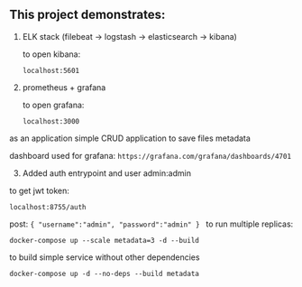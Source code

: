 ## **This project demonstrates:**

1. ELK stack (filebeat -> logstash -> elasticsearch -> kibana)
   
   to open kibana:
   
   `localhost:5601`
   
2. prometheus + grafana

   to open grafana:
   
   `localhost:3000`

as an application simple CRUD application to save files metadata

 dashboard used for grafana:
 `https://grafana.com/grafana/dashboards/4701`


3. Added auth entrypoint and user admin:admin

to get jwt token:

 `localhost:8755/auth`
 
 post: 
 `{
  	"username":"admin",
  	"password":"admin"
  }
  `
to run multiple replicas:

`docker-compose up --scale metadata=3 -d --build`

to build simple service without other dependencies

`docker-compose up -d --no-deps --build metadata`

